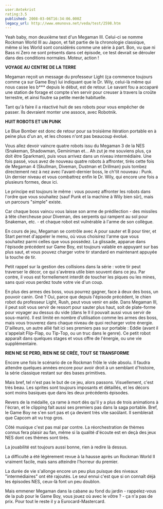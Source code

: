 ```yaml
---
user:Antekrist
rating:3.5
published: 2008-03-06T16:34:06.000Z
legacy_url: http://www.emunova.net/veda/test/2598.htm
---
```

Yeah baby, mon deuxième test d'un Megaman III. Celui-ci se nomme Rockman World III au Japon, et fait partie de la chronologie classique, même si les World sont considérés comme une série à part. Bon, vu que ni Bass ni Zero ne sont présents dans cet épisode, ce test devrait se dérouler dans des conditions normales. Moteur, action !  

  

**VOYAGE AU CENTRE DE LA TERRE**  

Megaman reçoit un message du professeur Light (ça commence toujours comme ça sur Game Boy) lui indiquant que le Dr. Wily, celui-là même qui nous casse les b\*\*\* depuis le début, est de retour. Le savant fou a accaparé une station de forage et compte s'en servir pour creuser à travers la croûte terrestre, et ainsi foutre sa petite merde habituelle.  

Tant qu'à faire il a réactivé huit de ses robots pour vous empêcher de passer. Ils devraient monter une assoce, avec Robotnik.  

  

**HUIT ROBOTS ET UN PUNK**  

Le Blue Bomber est donc de retour pour sa troisième itération portable en à peine plus d'un an, et les choses n'ont pas beaucoup évolué.  

Vous allez devoir vaincre quatre robots issu du Megaman 3 de la NES (Snakeman, Shadowman, Geminiman et... Ah zut je me souviens plus, ça doit être Sparkman), puis vous arrivez dans un niveau intermédiaire. Une fois passé, vous avez de nouveau quatre robots à affronter, tirés cette fois de Megaman 4 (Skullman, Diveman, Dustman et Drillman) puis tombez directement nez à nez avec l'avant-dernier boss, le ch'tit nouveau : Punk. Un dernier niveau et vous combattrez enfin le Dr. Wily, qui encore une fois a plusieurs formes, deux ici.  

Le principe est toujours le même : vous pouvez affronter les robots dans l'ordre que vous souhaitez (sauf Punk et la machine à Wily bien sûr), mais un parcours "simple" existe.  

Car chaque boss vaincu vous laisse son arme de prédilection - des missiles à tête chercheuse pour Diveman, des serpents qui rampent au sol pour Snakeman, etc. - et chaque robot est vulnérable à l'arme de son collègue.  

En cours de jeu, Megaman se contrôle avec A pour sauter et B pour tirer, et Start permet d'appeler le menu, où vous choisirez l'arme que vous souhaitez parmi celles que vous possédez. La glissade, apparue dans l'épisode précédent sur Game Boy, est toujours valable en appuyant sur bas plus saut, et vous pouvez charger votre tir standard en maintenant appuyée la touche de tir.  

Petit rappel sur la gestion des collisions dans la série : votre tir peut traverser le décor, ce qui s'avèrera utile bien souvent dans ce jeu. Par contre, il vous est formellement interdit de toucher les piques ou les mines, sans quoi vous perdez toute votre vie d'un coup.  

En plus des armes des boss, vous pourrez gagner, face à deux des boss, un pouvoir canin. Gné ? Oui, parce que depuis l'épisode précédent, le chien robot du professeur Light, Rush, peut vous venir en aide. Dans Megaman III, il peut soit vous servir de ressort pour sauter plus haut, soit de plate-forme pour voyager au dessus du vide (dans le II il pouvait aussi vous servir de sous-marin). Il est limité en nombre d'utilisation comme les armes des boss, mais vous trouverez dans chaque niveau de quoi recharger votre énergie. D'ailleurs, un autre allié fait ici ses premiers pas sur portable : Eddie (avant il s'appelait Flip-Flap, ou Tip-Top, ou un truc dans le genre). Ce petit robot apparaît dans quelques stages et vous offre de l'énergie, ou une vie supplémentaire.  

  

**RIEN NE SE PERD, RIEN NE SE CRÉE, TOUT SE TRANSFORME**  

Encore une fois le scénario de ce Rockman frôle le vide absolu. Il faudra attendre quelques années encore pour avoir droit à un semblant d'histoire, la série classique restant sur des bases primitives.  

Mais bref, tel n'est pas le but de ce jeu, alors passons. Visuellement, c'est très beau. Les sprites sont toujours imposants et détaillés, et les décors sont moins basiques que dans les deux précédents épisodes.  

Revers de la médaille, ça rame à mort dès qu'il y a plus de trois animations à l'écran, et le clipping fait aussi ses premiers pas dans la saga portable. Bref, le Game Boy ne s'en sort pas et ça devient très vite saoûlant. Il semblerait que Capcom ait vu trop gros.  

Côté musique c'est pas mal par contre. La réorchestration de thèmes connus fera plaisir au fan, même si la qualité d'écoute est en deçà des jeux NES dont ces thèmes sont tirés.  

La jouabilité est toujours aussi bonne, rien à redire là dessus.  

La difficulté a été légèrement revue à la hausse après un Rockman World II vraiment facile, mais sans atteindre l'horreur du premier.  

La durée de vie s'allonge encore un peu plus puisque des niveaux "intermédiaires" ont été rajoutés. Le seul ennui c'est que si on connaît déjà les épisodes NES, ceux-là font un peu doublon.  

Mais emmener Megaman dans la cabane au fond du jardin - rappelez-vous de la pub pour le Game Boy, vous jouez où avec le vôtre ? - ça n'a pas de prix. Pour tout le reste il y a Eurocard-Mastercard.